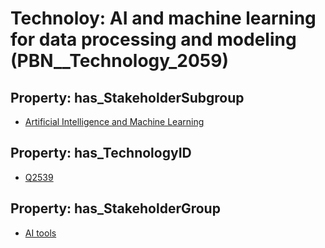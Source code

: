 # Technoloy: __AI and machine learning for data processing and modeling__ (PBN__Technology_2059)

## Property: has_StakeholderSubgroup

* [Artificial Intelligence and Machine Learning](PBN__TechSubgroup_1)

## Property: has_TechnologyID

* [Q2539](Q2539)

## Property: has_StakeholderGroup

* [AI tools](PBN__TechGroup_0)

